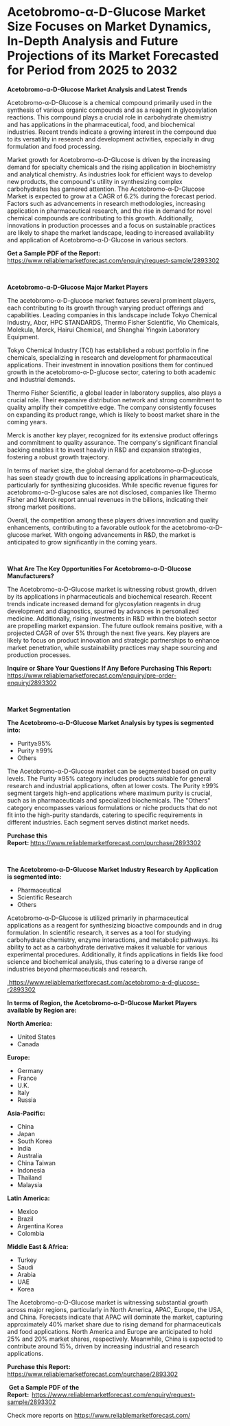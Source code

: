 <p><h1>Acetobromo-α-D-Glucose Market Size Focuses on Market Dynamics, In-Depth Analysis and Future Projections of its Market Forecasted for Period from 2025 to 2032</h1></p><p><strong>Acetobromo-α-D-Glucose Market Analysis and Latest Trends</strong></p>
<p><p>Acetobromo-α-D-Glucose is a chemical compound primarily used in the synthesis of various organic compounds and as a reagent in glycosylation reactions. This compound plays a crucial role in carbohydrate chemistry and has applications in the pharmaceutical, food, and biochemical industries. Recent trends indicate a growing interest in the compound due to its versatility in research and development activities, especially in drug formulation and food processing.</p><p>Market growth for Acetobromo-α-D-Glucose is driven by the increasing demand for specialty chemicals and the rising application in biochemistry and analytical chemistry. As industries look for efficient ways to develop new products, the compound's utility in synthesizing complex carbohydrates has garnered attention. The Acetobromo-α-D-Glucose Market is expected to grow at a CAGR of 6.2% during the forecast period. Factors such as advancements in research methodologies, increasing application in pharmaceutical research, and the rise in demand for novel chemical compounds are contributing to this growth. Additionally, innovations in production processes and a focus on sustainable practices are likely to shape the market landscape, leading to increased availability and application of Acetobromo-α-D-Glucose in various sectors.</p></p>
<p><strong>Get a Sample PDF of the Report:&nbsp;</strong> <a href="https://www.reliablemarketforecast.com/enquiry/request-sample/2893302?utm_campaign=3089&utm_medium=2&utm_source=Github&utm_content=ia&utm_term=15032025&utm_id=acetobromo-a-d-glucose">https://www.reliablemarketforecast.com/enquiry/request-sample/2893302</a></p>
<p>&nbsp;</p>
<p><strong>Acetobromo-α-D-Glucose Major Market Players</strong></p>
<p><p>The acetobromo-α-D-glucose market features several prominent players, each contributing to its growth through varying product offerings and capabilities. Leading companies in this landscape include Tokyo Chemical Industry, Abcr, HPC STANDARDS, Thermo Fisher Scientific, Vio Chemicals, Molekula, Merck, Hairui Chemical, and Shanghai Yingxin Laboratory Equipment.</p><p>Tokyo Chemical Industry (TCI) has established a robust portfolio in fine chemicals, specializing in research and development for pharmaceutical applications. Their investment in innovation positions them for continued growth in the acetobromo-α-D-glucose sector, catering to both academic and industrial demands.</p><p>Thermo Fisher Scientific, a global leader in laboratory supplies, also plays a crucial role. Their expansive distribution network and strong commitment to quality amplify their competitive edge. The company consistently focuses on expanding its product range, which is likely to boost market share in the coming years.</p><p>Merck is another key player, recognized for its extensive product offerings and commitment to quality assurance. The company's significant financial backing enables it to invest heavily in R&D and expansion strategies, fostering a robust growth trajectory. </p><p>In terms of market size, the global demand for acetobromo-α-D-glucose has seen steady growth due to increasing applications in pharmaceuticals, particularly for synthesizing glucosides. While specific revenue figures for acetobromo-α-D-glucose sales are not disclosed, companies like Thermo Fisher and Merck report annual revenues in the billions, indicating their strong market positions.</p><p>Overall, the competition among these players drives innovation and quality enhancements, contributing to a favorable outlook for the acetobromo-α-D-glucose market. With ongoing advancements in R&D, the market is anticipated to grow significantly in the coming years.</p></p>
<p>&nbsp;</p>
<p><strong>What Are The Key Opportunities For Acetobromo-α-D-Glucose Manufacturers?</strong></p>
<p><p>The Acetobromo-α-D-Glucose market is witnessing robust growth, driven by its applications in pharmaceuticals and biochemical research. Recent trends indicate increased demand for glycosylation reagents in drug development and diagnostics, spurred by advances in personalized medicine. Additionally, rising investments in R&D within the biotech sector are propelling market expansion. The future outlook remains positive, with a projected CAGR of over 5% through the next five years. Key players are likely to focus on product innovation and strategic partnerships to enhance market penetration, while sustainability practices may shape sourcing and production processes.</p></p>
<p><strong>Inquire or Share Your Questions If Any Before Purchasing This Report:</strong> <a href="https://www.reliablemarketforecast.com/enquiry/pre-order-enquiry/2893302?utm_campaign=3089&utm_medium=2&utm_source=Github&utm_content=ia&utm_term=15032025&utm_id=acetobromo-a-d-glucose">https://www.reliablemarketforecast.com/enquiry/pre-order-enquiry/2893302</a></p>
<p>&nbsp;</p>
<p><strong>Market Segmentation</strong></p>
<p><strong>The Acetobromo-α-D-Glucose Market Analysis by types is segmented into:</strong></p>
<p><ul><li>Purity≥95%</li><li>Purity ≥99%</li><li>Others</li></ul></p>
<p><p>The Acetobromo-α-D-Glucose market can be segmented based on purity levels. The Purity ≥95% category includes products suitable for general research and industrial applications, often at lower costs. The Purity ≥99% segment targets high-end applications where maximum purity is crucial, such as in pharmaceuticals and specialized biochemicals. The "Others" category encompasses various formulations or niche products that do not fit into the high-purity standards, catering to specific requirements in different industries. Each segment serves distinct market needs.</p></p>
<p><strong>Purchase this Report:&nbsp;</strong><a href="https://www.reliablemarketforecast.com/purchase/2893302?utm_campaign=3089&utm_medium=2&utm_source=Github&utm_content=ia&utm_term=15032025&utm_id=acetobromo-a-d-glucose">https://www.reliablemarketforecast.com/purchase/2893302</a></p>
<p>&nbsp;</p>
<p><strong>The Acetobromo-α-D-Glucose Market Industry Research by Application is segmented into:</strong></p>
<p><ul><li>Pharmaceutical</li><li>Scientific Research</li><li>Others</li></ul></p>
<p><p>Acetobromo-α-D-Glucose is utilized primarily in pharmaceutical applications as a reagent for synthesizing bioactive compounds and in drug formulation. In scientific research, it serves as a tool for studying carbohydrate chemistry, enzyme interactions, and metabolic pathways. Its ability to act as a carbohydrate derivative makes it valuable for various experimental procedures. Additionally, it finds applications in fields like food science and biochemical analysis, thus catering to a diverse range of industries beyond pharmaceuticals and research.</p></p>
<p><a href="https://www.reliablemarketforecast.com/acetobromo-a-d-glucose-r2893302?utm_campaign=3089&utm_medium=2&utm_source=Github&utm_content=ia&utm_term=15032025&utm_id=acetobromo-a-d-glucose">&nbsp;https://www.reliablemarketforecast.com/acetobromo-a-d-glucose-r2893302</a></p>
<p><strong>In terms of Region, the Acetobromo-α-D-Glucose Market Players available by Region are:</strong></p>
<p>
    <p> <strong> North America: </strong>
        <ul>
            <li>United States</li>
            <li>Canada</li>
        </ul>
        </p> 
    <p> <strong> Europe: </strong>
        <ul>
            <li>Germany</li>
            <li>France</li>
            <li>U.K.</li>
            <li>Italy</li>
            <li>Russia</li>
        </ul>
        </p> 
    <p> <strong> Asia-Pacific: </strong>
        <ul>
            <li>China</li>
            <li>Japan</li>
            <li>South Korea</li>
            <li>India</li>
            <li>Australia</li>
            <li>China Taiwan</li>
            <li>Indonesia</li>
            <li>Thailand</li>
            <li>Malaysia</li>
        </ul>
        </p> 
    <p> <strong> Latin America: </strong>
        <ul>
            <li>Mexico</li>
            <li>Brazil</li>
            <li>Argentina Korea</li>
            <li>Colombia</li>
        </ul>
        </p> 
    <p> <strong> Middle East & Africa: </strong>
        <ul>
            <li>Turkey</li>
            <li>Saudi</li>
            <li>Arabia</li>
            <li>UAE</li>
            <li>Korea</li>
        </ul>
    </p>
    </p>
<p><p>The Acetobromo-α-D-Glucose market is witnessing substantial growth across major regions, particularly in North America, APAC, Europe, the USA, and China. Forecasts indicate that APAC will dominate the market, capturing approximately 40% market share due to rising demand for pharmaceuticals and food applications. North America and Europe are anticipated to hold 25% and 20% market shares, respectively. Meanwhile, China is expected to contribute around 15%, driven by increasing industrial and research applications.</p></p>
<p><strong>Purchase this Report: </strong><a href="https://www.reliablemarketforecast.com/purchase/2893302?utm_campaign=3089&utm_medium=2&utm_source=Github&utm_content=ia&utm_term=15032025&utm_id=acetobromo-a-d-glucose">https://www.reliablemarketforecast.com/purchase/2893302</a></p>
<p>&nbsp;<strong>Get a Sample PDF of the Report:&nbsp;&nbsp;</strong><a href="https://www.reliablemarketforecast.com/enquiry/request-sample/2893302?utm_campaign=3089&utm_medium=2&utm_source=Github&utm_content=ia&utm_term=15032025&utm_id=acetobromo-a-d-glucose">https://www.reliablemarketforecast.com/enquiry/request-sample/2893302</a></p>
<p><strong></strong></p>
<p>Check more reports on <a href="https://www.reliablemarketforecast.com/?utm_campaign=3089&utm_medium=2&utm_source=Github&utm_content=ia&utm_term=15032025&utm_id=acetobromo-a-d-glucose">https://www.reliablemarketforecast.com/</a></p>